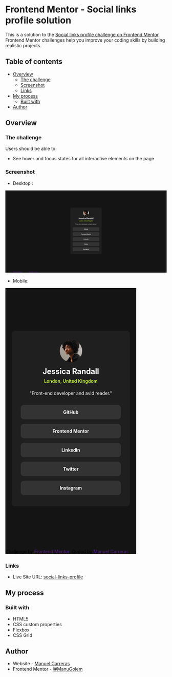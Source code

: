 # Frontend Mentor - Social links profile solution

This is a solution to the [Social links profile challenge on Frontend Mentor](https://www.frontendmentor.io/challenges/social-links-profile-UG32l9m6dQ). Frontend Mentor challenges help you improve your coding skills by building realistic projects. 

## Table of contents
- [Overview](#overview)
  - [The challenge](#the-challenge)
  - [Screenshot](#screenshot)
  - [Links](#links)
- [My process](#my-process)
  - [Built with](#built-with)
- [Author](#author)
## Overview
### The challenge

Users should be able to:

- See hover and focus states for all interactive elements on the page

### Screenshot

- Desktop :

![Img desktop](/assets/images/Screenshot%202025-01-14%20at%2019-39-56%20Frontend%20Mentor%20Social%20links%20profile.png)

- Mobile:

![Img Mobile](/assets/images/Screenshot%202025-01-14%20at%2019-40-27%20Frontend%20Mentor%20Social%20links%20profile.png)
### Links
- Live Site URL: [social-links-profile](https://manugolem.github.io/social-links-profile/)
## My process
### Built with
- HTML5
- CSS custom properties
- Flexbox
- CSS Grid
## Author
- Website - [Manuel Carreras](https://manuelcarreras.netlify.app/)
- Frontend Mentor - [@ManuGolem](https://www.frontendmentor.io/profile/ManuGolem)
